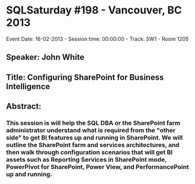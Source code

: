 # SQLSaturday #198 - Vancouver, BC 2013
Event Date: 16-02-2013 - Session time: 00:00:00 - Track: SW1 - Room 1205
## Speaker: John White
## Title: Configuring SharePoint for Business Intelligence
## Abstract:
### This session is will help the SQL DBA or the SharePoint farm administrator understand what is required from the "other side" to get BI features up and running in SharePoint. We will outline the SharePoint farm and services architectures, and then walk through configuration scenarios that will get BI assets such as Reporting Services in SharePoint mode, PowerPivot for SharePoint, Power View, and PerformancePoint up and running.
